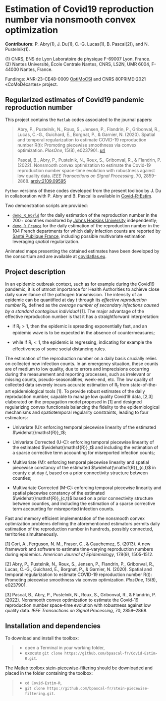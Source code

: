 # Estimation of Covid19 reproduction number via nonsmooth convex optimization

**Contributors:** P. Abry(1), J. Du(1), C.-G. Lucas(1), B. Pascal(2)), and N. Pustelnik(1).

(1) CNRS, ENS de Lyon Laboratoire de physique F-69007 Lyon, France.  
(2) Nantes Université, École Centrale Nantes, CNRS, LS2N, UMR 6004, F-44000 Nantes, France.

Fundings: ANR-23-CE48-0009 [OptiMoCSI](https://optimocsi.cnrs.fr/) and CNRS 80PRIME-2021 «CoMoDécartes» project.

## Regularized estimates of Covid19 pandemic reproduction number

This project contains the `Matlab` codes associated to the journal papers:

> Abry, P., Pustelnik, N., Roux, S., Jensen, P., Flandrin, P., Gribonval, R., Lucas, C.-G., Guichard, É., Borgnat, P., & Garnier, N. (2020). Spatial and temporal regularization to estimate COVID-19 reproduction number R(t): Promoting piecewise smoothness via convex optimization. *PlosOne*, 15(8), e0237901.
> [url](https://journals.plos.org/plosone/article?id=10.1371/journal.pone.0237901)
>
> Pascal, B., Abry, P., Pustelnik, N., Roux, S., Gribonval, R., & Flandrin, P. (2022). Nonsmooth convex optimization to estimate the Covid-19 reproduction number space-time evolution with robustness against low quality data. *IEEE Transactions on Signal Processing*, 70, 2859–2868.
> [arxiv:2109.09595](https://arxiv.org/abs/2109.09595)

`Python` versions of these codes developed from the present toolbox by J. Du in collaboration with P. Abry and B. Pascal is available in [Covid-R-Estim](https://github.com/juliana-du/Covid-R-estim).

Two demonstration scripts are provided:
- [`demo_R_World`](https://github.com/bpascal-fr/Covid-Estim-R/blob/master/demo_R_World.m) for the daily estimation of the reproduction number in the 200+ countries monitored by [Johns Hopkins University](https://coronavirus.jhu.edu/) independently;
- [`demo_R_France`](https://github.com/bpascal-fr/Covid-Estim-R/blob/master/demo_R_France.m) for the daily estimation of the reproduction number in the 104 French departments for which daily infection counts are reported by [Santé Publique France](https://www.data.gouv.fr/fr/datasets/donnees-de-laboratoires-pour-le-depistage-a-compter-du-18-05-2022-si-dep/), including possible multivariate estimation leveraging *spatial* regularization.

Animated maps presenting the obtained estimates have been developed by the consortium and are available at [covidatlas.eu](https://www.covidatlas.eu/World/).

## Project description

In an epidemic outbreak context, such as for example during the Covid19 pandemic, it is of utmost importance for Health Authorities to achieve close daily surveillance of the pathogen transmission.
The intensity of an epidemic can be quantified at day $t$ through its *effective reproduction number* $\mathsf{R}_t$, defined as the *average number of secondary infections caused by a standard contagious individual* [1]. The major advantage of the effective reproduction number is that it has a straightforward interpretation:

- if $\mathsf{R}_t > 1$, then the epidemic is spreading exponentially fast, and an epidemic wave is to be expected in the absence of countermeasures; 
  
- while if $\mathsf{R}_t < 1$, the epidemic is regressing, indicating for example the effectiveness of some social distancing rules.

The estimation of the reproduction number on a daily basis crucially relies on collected new infection counts.
In an emergency situation, these counts are of medium to low quality, due to errors and imprecisions occurring during the measurement and reporting processes, such as irrelevant
or missing counts, pseudo-seasonalities, week-end, etc. The low quality of collected data severely incurs accurate estimation of $\mathsf{R}_t$ from state-of-the-art epidemiological tools [1].
To provide robust estimates of the daily reproduction number, capable to manage low quality Covid19 data, [2,3] elaborated on the propagation model proposed in [1] and designed regularizing convex functionals balancing the fidelity to the epidemiological mechanisms and spatiotemporal regularity constraints, leading to four estimators:

- Univariate ($\mathsf{U}$): enforcing temporal piecewise linearity of the estimated $\widehat{\mathsf{R}}_t$;

- Univariate Corrected ($\mathsf{U}$-$\mathsf{C}$): enforcing temporal piecewise linearity of the estimated $\widehat{\mathsf{R}}_t$ and including the estimation of a sparse corrective term accounting for misreported infection counts;
  
- Multivariate ($\mathsf{M}$): enforcing temporal piecewise linearity and spatial piecewise constancy of the estimated $\widehat{\mathsf{R}}_{c,t}$ in county $c$ at day $t$, based on a prior connectivity structure between counties;

 - Multivariate Corrected ($\mathsf{M}$-$\mathsf{C}$): enforcing temporal piecewise linearity and spatial piecewise constancy of the estimated $\widehat{\mathsf{R}}_{c,t}$ based on a prior connectivity structure between counties, and including the estimation of a sparse corrective term accounting for misreported infection counts.

Fast and memory efficient implementation of the nonsmooth convex optimization problems defining the aforementioned estimators permits daily estimation of the reproduction number in hundreds, possibly connected, territories simultaneously.

[1] Cori, A., Ferguson, N. M., Fraser, C., & Cauchemez, S. (2013). A new framework and software to estimate time-varying reproduction numbers during epidemics. *American Journal of Epidemiology*, 178(9), 1505-1512.

[2] Abry, P., Pustelnik, N., Roux, S., Jensen, P., Flandrin, P., Gribonval, R., Lucas, C.-G., Guichard, É., Borgnat, P., & Garnier, N. (2020). Spatial and temporal regularization to estimate COVID-19 reproduction number R(t): Promoting piecewise smoothness via convex optimization. *PlosOne*, 15(8), e0237901.

[3] Pascal, B., Abry, P., Pustelnik, N., Roux, S., Gribonval, R., & Flandrin, P. (2022). Nonsmooth convex optimization to estimate the Covid-19 reproduction number space-time evolution with robustness against low quality data. *IEEE Transactions on Signal Processing*, 70, 2859–2868.

## Installation and dependencies

To download and install the toolbox:  
> - open a Terminal in your working folder,
> - execute `git clone https://github.com/bpascal-fr/Covid-Estim-R.git`.
>

The Matlab toolbox [stein-piecewise-filtering](https://github.com/bpascal-fr/stein-piecewise-filtering) should be downloaded and placed in the folder containing the toolbox:
> - `cd Covid-Estim-R`,
> - `git clone https://github.com/bpascal-fr/stein-piecewise-filtering.git`.
